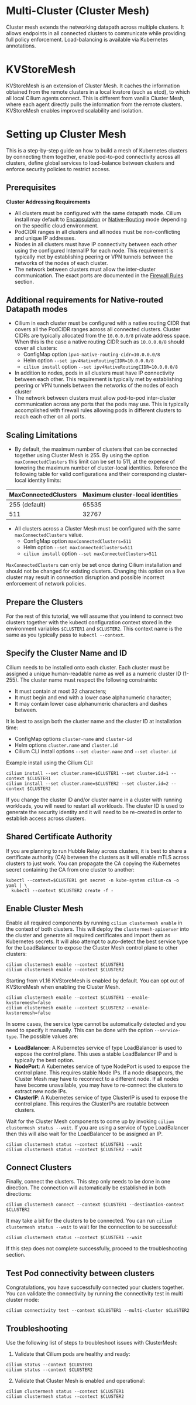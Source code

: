 # Multi-Cluster (Cluster Mesh)
Cluster mesh extends the networking datapath across multiple clusters. It allows endpoints in all connected clusters to communicate while providing full policy enforcement. Load-balancing is available via Kubernetes annotations. 

# KVStoreMesh
KVStoreMesh is an extension of Cluster Mesh. It caches the information obtained from the remote clusters in a local kvstore (such as etcd), to which all local Cilium agents connect. This is different from vanilla Cluster Mesh, where each agent directly pulls the information from the remote clusters. KVStoreMesh enables improved scalability and isolation.

# Setting up Cluster Mesh
This is a step-by-step guide on how to build a mesh of Kubernetes clusters by connecting them together, enable pod-to-pod connectivity across all clusters, define global services to load-balance between clusters and enforce security policies to restrict access.

## Prerequisites

**Cluster Addressing Requirements**
- All clusters must be configured with the same datapath mode. Cilium install may default to [Encapsulation](https://docs.cilium.io/en/stable/network/concepts/routing/#encapsulation) or [Native-Routing](https://docs.cilium.io/en/stable/network/concepts/routing/#native-routing) mode depending on the specific cloud environment.
- PodCIDR ranges in all clusters and all nodes must be non-conflicting and unique IP addresses.
- Nodes in all clusters must have IP connectivity between each other using the configured InternalIP for each node. This requirement is typically met by establishing peering or VPN tunnels between the networks of the nodes of each cluster.
- The network between clusters must allow the inter-cluster communication. The exact ports are documented in the [Firewall Rules](https://docs.cilium.io/en/stable/operations/system_requirements/#firewall-requirements) section.

## Additional requirements for Native-routed Datapath modes
- Cilium in each cluster must be configured with a native routing CIDR that covers all the PodCIDR ranges across all connected clusters. Cluster CIDRs are typically allocated from the `10.0.0.0/8` private address space. When this is the case a native routing CIDR such as `10.0.0.0/8` should cover all clusters:
    - ConfigMap option `ipv4-native-routing-cidr=10.0.0.0/8`
    - Helm option `--set ipv4NativeRoutingCIDR=10.0.0.0/8`
    - `cilium install` option `--set ipv4NativeRoutingCIDR=10.0.0.0/8`
- In addition to nodes, pods in all clusters must have IP connectivity between each other. This requirement is typically met by establishing peering or VPN tunnels between the networks of the nodes of each cluster
- The network between clusters must allow pod-to-pod inter-cluster communication across any ports that the pods may use. This is typically accomplished with firewall rules allowing pods in different clusters to reach each other on all ports.

## Scaling Limitations
- By default, the maximum number of clusters that can be connected together using Cluster Mesh is 255. By using the option `maxConnectedClusters` this limit can be set to 511, at the expense of lowering the maximum number of cluster-local identities. Reference the following table for valid configurations and their corresponding cluster-local identity limits:

|   MaxConnectedClusters    |   Maximum cluster-local identities   |
|---------------------------|--------------------------------------|
|   255 (default)           |   65535                              |
|   511                     |   32767                              |

- All clusters across a Cluster Mesh must be configured with the same `maxConnectedClusters` value.
    - ConfigMap option `maxConnectedClusters=511`
    - Helm option `--set maxConnectedClusters=511`
    - `cilium install` option `--set maxConnectedClusters=511`

`MaxConnectedClusters` can only be set once during Cilium installation and should not be changed for existing clusters. Changing this option on a live cluster may result in connection disruption and possible incorrect enforcement of network policies.

## Prepare the Clusters
For the rest of this tutorial, we will assume that you intend to connect two clusters together with the kubectl configuration context stored in the environment variables `$CLUSTER1` and `$CLUSTER2`. This context name is the same as you typically pass to `kubectl --context`.

## Specify the Cluster Name and ID
Cilium needs to be installed onto each cluster. Each cluster must be assigned a unique human-readable name as well as a numeric cluster ID (1-255). The cluster name must respect the following constraints:
- It must contain at most 32 characters;
- It must begin and end with a lower case alphanumeric character;
- It may contain lower case alphanumeric characters and dashes between.

It is best to assign both the cluster name and the cluster ID at installation time:
- ConfigMap options `cluster-name` and `cluster-id`
- Helm options `cluster.name` and `cluster.id`
- Cilium CLI install options `--set cluster.name` and `--set cluster.id`

Example install using the Cilium CLI:
```shell
cilium install --set cluster.name=$CLUSTER1 --set cluster.id=1 --context $CLUSTER1
cilium install --set cluster.name=$CLUSTER2 --set cluster.id=2 --context $CLUSTER2
```

If you change the cluster ID and/or cluster name in a cluster with running workloads, you will need to restart all workloads. The cluster ID is used to generate the security identity and it will need to be re-created in order to establish access across clusters.

## Shared Certificate Authority
If you are planning to run Hubble Relay across clusters, it is best to share a certificate authority (CA) between the clusters as it will enable mTLS across clusters to just work. You can propagate the CA copying the Kubernetes secret containing the CA from one cluster to another:
```shell
kubectl --context=$CLUSTER1 get secret -n kube-system cilium-ca -o yaml | \
  kubectl --context $CLUSTER2 create -f -
```

## Enable Cluster Mesh
Enable all required components by running `cilium clustermesh enable` in the context of both clusters. This will deploy the `clustermesh-apiserver` into the cluster and generate all required certificates and import them as Kubernetes secrets. It will also attempt to auto-detect the best service type for the LoadBalancer to expose the Cluster Mesh control plane to other clusters:
```shell
cilium clustermesh enable --context $CLUSTER1
cilium clustermesh enable --context $CLUSTER2
```

Starting from v1.16 KVStoreMesh is enabled by default. You can opt out of KVStoreMesh when enabling the Cluster Mesh.
```shell
cilium clustermesh enable --context $CLUSTER1 --enable-kvstoremesh=false
cilium clustermesh enable --context $CLUSTER2 --enable-kvstoremesh=false
```

In some cases, the service type cannot be automatically detected and you need to specify it manually. This can be done with the option `--service-type`. The possible values are:
- **LoadBalancer**: A Kubernetes service of type LoadBalancer is used to expose the control plane. This uses a stable LoadBalancer IP and is typically the best option.
- **NodePort**: A Kubernetes service of type NodePort is used to expose the control plane. This requires stable Node IPs. If a node disappears, the Cluster Mesh may have to reconnect to a different node. If all nodes have become unavailable, you may have to re-connect the clusters to extract new node IPs.
- **ClusterIP**: A Kubernetes service of type ClusterIP is used to expose the control plane. This requires the ClusterIPs are routable between clusters.

Wait for the Cluster Mesh components to come up by invoking `cilium clustermesh status --wait`. If you are using a service of type LoadBalancer then this will also wait for the LoadBalancer to be assigned an IP.
```shell
cilium clustermesh status --context $CLUSTER1 --wait
cilium clustermesh status --context $CLUSTER2 --wait
```

## Connect Clusters
Finally, connect the clusters. This step only needs to be done in one direction. The connection will automatically be established in both directions:
```shell
cilium clustermesh connect --context $CLUSTER1 --destination-context $CLUSTER2
```
It may take a bit for the clusters to be connected. You can run `cilium clustermesh status --wait` to wait for the connection to be successful:
```shell
cilium clustermesh status --context $CLUSTER1 --wait
```
If this step does not complete successfully, proceed to the troubleshooting section.

## Test Pod connectivity between clusters
Congratulations, you have successfully connected your clusters together. You can validate the connectivity by running the connectivity test in multi cluster mode:
```shell
cilium connectivity test --context $CLUSTER1 --multi-cluster $CLUSTER2
```

## Troubleshooting
Use the following list of steps to troubleshoot issues with ClusterMesh:
1. Validate that Cilium pods are healthy and ready:
```shell
cilium status --context $CLUSTER1
cilium status --context $CLUSTER2
```
2. Validate that Cluster Mesh is enabled and operational:
```shell
cilium clustermesh status --context $CLUSTER1
cilium clustermesh status --context $CLUSTER2
```